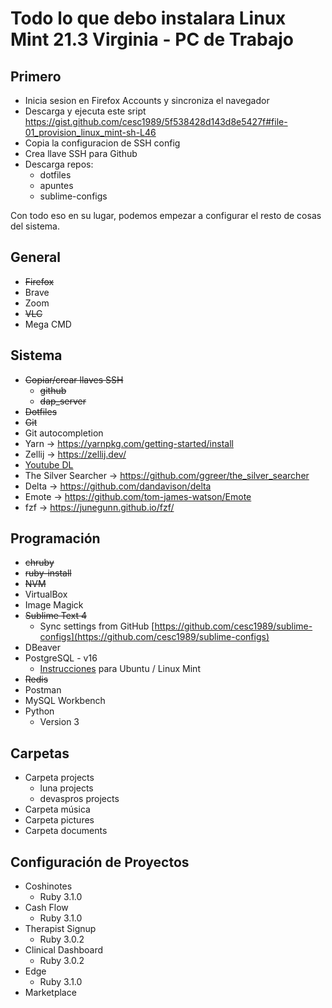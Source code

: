 # Todo lo que debo instalara Linux Mint 21.3 Virginia - PC de Trabajo

## Primero

- Inicia sesion en Firefox Accounts y sincroniza el navegador
- Descarga y ejecuta este sript https://gist.github.com/cesc1989/5f538428d143d8e5427f#file-01_provision_linux_mint-sh-L46
- Copia la configuracion de SSH config
- Crea llave SSH para Github
- Descarga repos:
  - dotfiles
  - apuntes
  - sublime-configs

Con todo eso en su lugar, podemos empezar a configurar el resto de cosas del sistema.

## General

- ~~Firefox~~
- Brave
- Zoom
- ~~VLC~~
- Mega CMD

## Sistema

- ~~Copiar/crear llaves SSH~~
    - ~~github~~
    - ~~dap_server~~
- ~~Dotfiles~~
- ~~Git~~
- Git autocompletion
- Yarn -> https://yarnpkg.com/getting-started/install
- Zellij -> https://zellij.dev/
- [Youtube DL](https://github.com/ytdl-org/youtube-dl)
- The Silver Searcher -> https://github.com/ggreer/the_silver_searcher
- Delta -> https://github.com/dandavison/delta
- Emote -> https://github.com/tom-james-watson/Emote
- fzf -> https://junegunn.github.io/fzf/

## Programación

- ~~chruby~~
- ~~ruby-install~~
- ~~NVM~~
- VirtualBox
- Image Magick
- ~~Sublime Text 4~~
    - Sync settings from GitHub [https://github.com/cesc1989/sublime-configs](https://github.com/cesc1989/sublime-configs)
- DBeaver 
- PostgreSQL - v16 
    - [Instrucciones](https://www.digitalocean.com/community/tutorials/how-to-install-postgresql-on-ubuntu-22-04-quickstart) para Ubuntu / Linux Mint
- ~~Redis~~
- Postman
- MySQL Workbench
- Python
    - Version 3


## Carpetas

- Carpeta projects
    - luna projects
    - devaspros projects
- Carpeta música
- Carpeta pictures
- Carpeta documents

## Configuración de Proyectos

- Coshinotes    
    - Ruby 3.1.0
- Cash Flow
    - Ruby 3.1.0
- Therapist Signup
    - Ruby 3.0.2
- Clinical Dashboard
    - Ruby 3.0.2
- Edge
    - Ruby 3.1.0
- Marketplace
